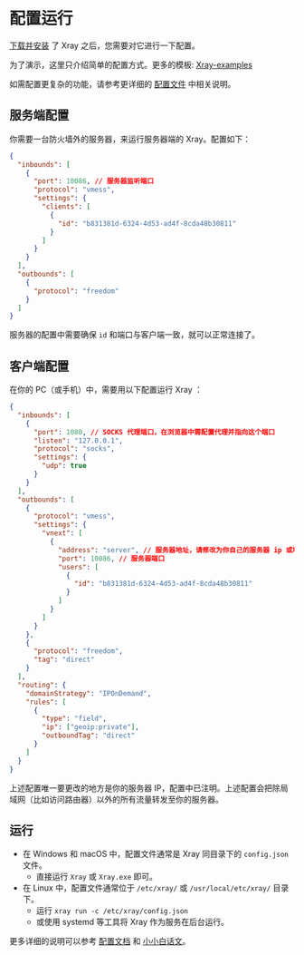 # 配置运行

[下载并安装](./install) 了 Xray 之后，您需要对它进行一下配置。

为了演示，这里只介绍简单的配置方式。更多的模板: [Xray-examples](https://github.com/XTLS/Xray-examples)

如需配置更复杂的功能，请参考更详细的 [配置文件](../config/) 中相关说明。

## 服务端配置

你需要一台防火墙外的服务器，来运行服务器端的 Xray。配置如下：

```json
{
  "inbounds": [
    {
      "port": 10086, // 服务器监听端口
      "protocol": "vmess",
      "settings": {
        "clients": [
          {
            "id": "b831381d-6324-4d53-ad4f-8cda48b30811"
          }
        ]
      }
    }
  ],
  "outbounds": [
    {
      "protocol": "freedom"
    }
  ]
}
```

服务器的配置中需要确保 `id` 和端口与客户端一致，就可以正常连接了。

## 客户端配置

在你的 PC（或手机）中，需要用以下配置运行 Xray ：

```json
{
  "inbounds": [
    {
      "port": 1080, // SOCKS 代理端口，在浏览器中需配置代理并指向这个端口
      "listen": "127.0.0.1",
      "protocol": "socks",
      "settings": {
        "udp": true
      }
    }
  ],
  "outbounds": [
    {
      "protocol": "vmess",
      "settings": {
        "vnext": [
          {
            "address": "server", // 服务器地址，请修改为你自己的服务器 ip 或域名
            "port": 10086, // 服务器端口
            "users": [
              {
                "id": "b831381d-6324-4d53-ad4f-8cda48b30811"
              }
            ]
          }
        ]
      }
    },
    {
      "protocol": "freedom",
      "tag": "direct"
    }
  ],
  "routing": {
    "domainStrategy": "IPOnDemand",
    "rules": [
      {
        "type": "field",
        "ip": ["geoip:private"],
        "outboundTag": "direct"
      }
    ]
  }
}
```

上述配置唯一要更改的地方是你的服务器 IP，配置中已注明。上述配置会把除局域网（比如访问路由器）以外的所有流量转发至你的服务器。

## 运行

- 在 Windows 和 macOS 中，配置文件通常是 Xray 同目录下的 `config.json` 文件。
  - 直接运行 `Xray` 或 `Xray.exe` 即可。
- 在 Linux 中，配置文件通常位于 `/etc/xray/` 或 `/usr/local/etc/xray/` 目录下。
  - 运行 `xray run -c /etc/xray/config.json`
  - 或使用 systemd 等工具将 Xray 作为服务在后台运行。

更多详细的说明可以参考 [配置文档](../config/) 和 [小小白话文](./level-0/)。
